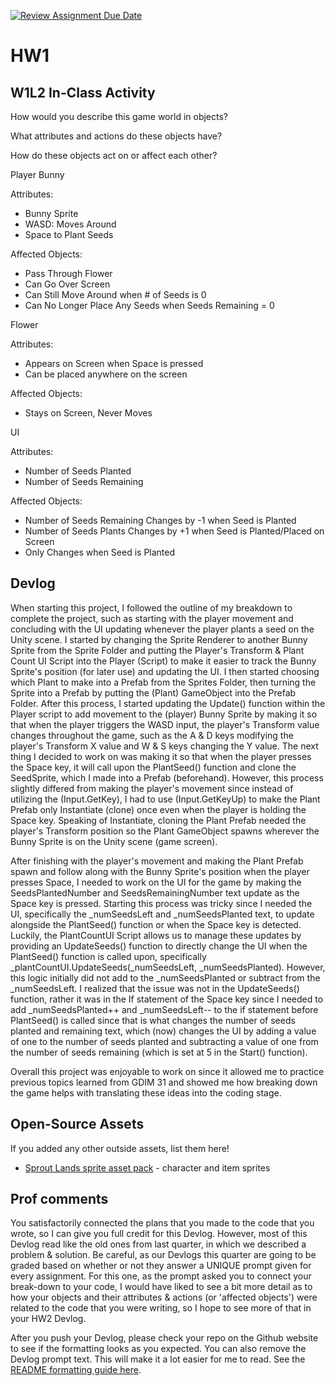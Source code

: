[![Review Assignment Due Date](https://classroom.github.com/assets/deadline-readme-button-22041afd0340ce965d47ae6ef1cefeee28c7c493a6346c4f15d667ab976d596c.svg)](https://classroom.github.com/a/MjLLqDcN)
# HW1
## W1L2 In-Class Activity
How would you describe this game world in objects?

What attributes and actions do these objects have?

How do these objects act on or affect each other?

Player Bunny

Attributes: 
- Bunny Sprite
- WASD: Moves Around
- Space to Plant Seeds

Affected Objects:
- Pass Through Flower 
- Can Go Over Screen
- Can Still Move Around when # of Seeds is 0
- Can No Longer Place Any Seeds when Seeds Remaining = 0

Flower

Attributes:
- Appears on Screen when Space is pressed
- Can be placed anywhere on the screen

Affected Objects:
- Stays on Screen, Never Moves

UI

Attributes:
- Number of Seeds Planted
- Number of Seeds Remaining

Affected Objects:
- Number of Seeds Remaining Changes by -1 when Seed is Planted
- Number of Seeds Plants Changes by +1 when Seed is Planted/Placed on Screen
- Only Changes when Seed is Planted

## Devlog
When starting this project, I followed the outline of my breakdown to complete the project, such as starting with the player movement and concluding with the UI updating whenever the player plants a seed on the Unity scene. I started by changing the Sprite Renderer to another Bunny Sprite from the Sprite Folder and putting the Player's Transform & Plant Count UI Script into the Player (Script) to make it easier to track the Bunny Sprite's position (for later use) and updating the UI. I then started choosing which Plant to make into a Prefab from the Sprites Folder, then turning the Sprite into a Prefab by putting the (Plant) GameObject into the Prefab Folder. After this process, I started updating the Update() function within the Player script to add movement to the (player) Bunny Sprite by making it so that when the player triggers the WASD input, the player's Transform value changes throughout the game, such as the A & D keys modifying the player's Transform X value and W & S keys changing the Y value. The next thing I decided to work on was making it so that when the player presses the Space key, it will call upon the PlantSeed() function and clone the SeedSprite, which I made into a Prefab (beforehand). However, this process slightly differed from making the player's movement since instead of utilizing the (Input.GetKey), I had to use (Input.GetKeyUp) to make the Plant Prefab only Instantiate (clone) once even when the player is holding the Space key. Speaking of Instantiate, cloning the Plant Prefab needed the player's Transform position so the Plant GameObject spawns wherever the Bunny Sprite is on the Unity scene (game screen).

After finishing with the player's movement and making the Plant Prefab spawn and follow along with the Bunny Sprite's position when the player presses Space, I needed to work on the UI for the game by making the SeedsPlantedNumber and SeedsRemainingNumber text update as the Space key is pressed. Starting this process was tricky since I needed the UI, specifically the _numSeedsLeft and _numSeedsPlanted text, to update alongside the PlantSeed() function or when the Space key is detected. Luckily, the PlantCountUI Script allows us to manage these updates by providing an UpdateSeeds() function to directly change the UI when the PlantSeed() function is called upon, specifically _plantCountUI.UpdateSeeds(_numSeedsLeft, _numSeedsPlanted). However, this logic initially did not add to the _numSeedsPlanted or subtract from the _numSeedsLeft. I realized that the issue was not in the UpdateSeeds() function, rather it was in the If statement of the Space key since I needed to add _numSeedsPlanted++ and _numSeedsLeft-- to the if statement before PlantSeed() is called since that is what changes the number of seeds planted and remaining text, which (now) changes the UI by adding a value of one to the number of seeds planted and subtracting a value of one from the number of seeds remaining (which is set at 5 in the Start() function).

Overall this project was enjoyable to work on since it allowed me to practice previous topics learned from GDIM 31 and showed me how breaking down the game helps with translating these ideas into the coding stage.

## Open-Source Assets
If you added any other outside assets, list them here!
- [Sprout Lands sprite asset pack](https://cupnooble.itch.io/sprout-lands-asset-pack) - character and item sprites

## Prof comments
You satisfactorily connected the plans that you made to the code that you wrote, so I can give you full credit for this Devlog. However, most of this Devlog read like the old ones from last quarter, in which we described a problem & solution. Be careful, as our Devlogs this quarter are going to be graded based on whether or not they answer a UNIQUE prompt given for every assignment. For this one, as the prompt asked you to connect your break-down to your code, I would have liked to see a bit more detail as to how your objects and their attributes & actions (or 'affected objects') were related to the code that you were writing, so I hope to see more of that in your HW2 Devlog.

After you push your Devlog, please check your repo on the Github website to see if the formatting looks as you expected. You can also remove the Devlog prompt text. This will make it a lot easier for me to read. See the [README formatting guide here](https://docs.github.com/en/get-started/writing-on-github/getting-started-with-writing-and-formatting-on-github/basic-writing-and-formatting-syntax).
